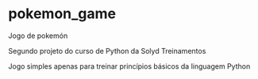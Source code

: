 # pokemon_game
Jogo de pokemón

Segundo projeto do curso de Python da Solyd Treinamentos

Jogo simples apenas para treinar princípios básicos da linguagem Python
